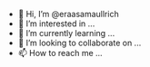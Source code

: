 - 👋 Hi, I’m @eraasamaullrich
- 👀 I’m interested in ...
- 🌱 I’m currently learning ...
- 💞️ I’m looking to collaborate on ...
- 📫 How to reach me ...

<!---
eraasamaullrich/eraasamaullrich is a ✨ special ✨ repository because its `README.md` (this file) appears on your GitHub profile.
You can click the Preview link to take a look at your changes.
--->
